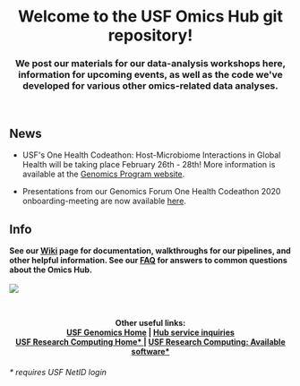 
<html>
<body>


<h1 align="center">Welcome to the USF Omics Hub git repository!</h1>


  
<p align="center">
  <h3 align="center">We post our materials for our data-analysis workshops here, information for upcoming events, as well as the code we've developed for various other omics-related data analyses.</h3>
  <br>
 </p>
 
 ## News
   * USF's One Health Codeathon: Host-Microbiome Interactions in Global Health will be taking place February 26th - 28th! More information is available at the <a href=https://health.usf.edu/publichealth/ghidr/genomics>Genomics Program website</a>.
 
   * Presentations from our Genomics Forum One Health Codeathon 2020 onboarding-meeting are now available <a href=https://github.com/oberstal/USFOneHealthCodeathon2020/blob/master/README.md>here</a>.
<b>
<b>

 ## Info
  <b> See our <a href="https://github.com/usfomicshub/usfomicshub.github.io/wiki">Wiki</a> page for documentation, walkthroughs for our pipelines, and other helpful information. See our <a href="https://github.com/usfomicshub/usfomicshub.github.io/blob/master/wiki/markdowns/Hub_FAQ.md">FAQ</a> for answers to common questions about the Omics Hub. </b>
  <br>
  <br>
  <img src="img/Hub_logo_2.0_small.PNG">
  
  <br>

<p align="center">
  <b> Other useful links:</b><br>
  <a href="https://health.usf.edu/publichealth/ghidr/genomics">USF Genomics Home</a> |
  <a href="https://health.usf.edu/publichealth/ghidr/genomics/request-services"> Hub service inquiries </a>
  <br>
  <a href="https://wiki.rc.usf.edu/index.php/Main_Page"> USF Research Computing Home* </a> |
  <a href="https://wiki.rc.usf.edu/index.php/Software_and_Libraries"> USF Research Computing: Available software* </a>
</p>



<h6> * requires USF NetID login </h6>
</body>
</html>
